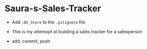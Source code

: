 # Saura-s-Sales-Tracker

  - Add `.DS_Store` to the  `.gitignore` file

  - This is my  attemopt at building a sales tracker for a salesperson 

  - add, commit, push 